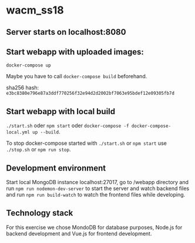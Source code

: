 # wacm_ss18

## Server starts on localhost:8080

## Start webapp with uploaded images:
`docker-compose up`

Maybe you have to call `docker-compose build` beforehand.

sha256 hash: 
`e3bc8380e796e87a3ddf770256f32e94d2d2002bf7063e95bdef12e09305fb7d`

## Start webapp with local build
`./start.sh` oder `npm start` oder `docker-compose -f docker-compose-local.yml up --build`.

To stop docker-compose started with `./start.sh` or `npm start` use `./stop.sh` or `npm run stop`.

## Development environment
Start local MongoDB instance localhost:27017, go to /webapp directory and run `npm run nodemon-dev-server` to start the server and watch backend files and run `npm run build-watch` to watch the frontend files while developing.

## Technology stack
For this exercise we chose MondoDB for database purposes, Node.js for backend development and Vue.js for frontend development.